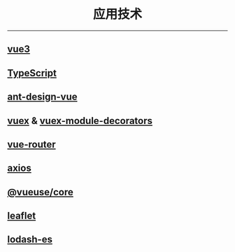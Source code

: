 <div align="center">
<h1>应用技术</h1>
</div>

---

## [vue3](https://vue3js.cn/docs/zh/)

## [TypeScript](https://www.tslang.cn/docs)

## [ant-design-vue](https://2x.antdv.com/docs/vue/introduce-cn/)

## [vuex](https://vue3js.cn/vuex/zh/) & [vuex-module-decorators](https://championswimmer.in/vuex-module-decorators/)

## [vue-router](https://vue3js.cn/router4/)

## [axios](https://github.com/axios/axios)

## [@vueuse/core](https://vueuse.org/)

## [leaflet](https://leafletjs.com/)

## [lodash-es](https://www.lodashjs.com/)
